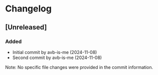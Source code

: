 

  # Changelog

## [Unreleased]

### Added
- Initial commit by avb-is-me (2024-11-08)
- Second commit by avb-is-me (2024-11-08)

Note: No specific file changes were provided in the commit information.

  